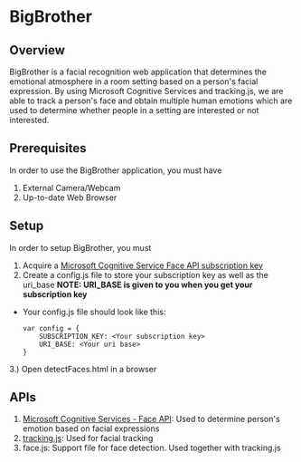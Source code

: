 # BigBrother
## Overview
BigBrother is a facial recognition web application that determines the emotional atmosphere in a room setting based on a person's facial expression. By using Microsoft Cognitive Services and tracking.js, we are able to track a person's face and obtain multiple human emotions which are used to determine whether people in a setting are interested or not interested. 

## Prerequisites
In order to use the BigBrother application, you must have
1. External Camera/Webcam
2. Up-to-date Web Browser

## Setup
In order to setup BigBrother, you must 
1. Acquire a [Microsoft Cognitive Service Face API subscription key](https://azure.microsoft.com/en-us/try/cognitive-services/)
2. Create a config.js file to store your subscription key as well as the uri_base 
   **NOTE: URI_BASE is given to you when you get your subscription key**
  * Your config.js file should look like this:
    ```
    var config = {
        SUBSCRIPTION_KEY: <Your subscription key>
        URI_BASE: <Your uri base>
    }
    ```
3.) Open detectFaces.html in a browser

## APIs
1. [Microsoft Cognitive Services - Face API](https://azure.microsoft.com/en-us/services/cognitive-services/): Used to determine person's emotion based on facial expressions
2. [tracking.js](https://trackingjs.com/): Used for facial tracking
3. face.js: Support file for face detection. Used together with tracking.js
